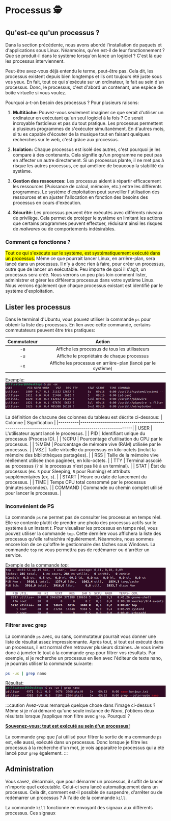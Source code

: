 # Processus 🕵️

## Qu'est-ce qu'un processus ?

Dans la section précédente, nous avons abordé l'installation de paquets et d'applications sous Linux. Néanmoins, qu'en est-il de leur fonctionnement ? Que se produit-il dans le système lorsqu'on lance un logiciel ? C'est là que les processus interviennent.

Peut-être avez-vous déjà entendu le terme, peut-être pas. Cela dit, les processus existent depuis bien longtemps et ils ont toujours été juste sous vos yeux. En fait, tout ce qui s'exécute sur un ordinateur, le fait au sein d'un processus. Donc, le processus, c'est d'abord un contenant, une espèce de boîte virtuelle si vous voulez.

Pourquoi a-t-on besoin des processus ? Pour plusieurs raisons:

1. **Multitâche:** Pouvez-vous seulement imaginer ce que serait d'utiliser un ordinateur en exécutant qu'un seul logiciel à la fois ? Ce serait incroyable fastidieux et pas du tout pratique. Les processus permettent à plusieurs programmes de s'exécuter simultanément. En d'autres mots, si tu es capable d'écouter de la musique tout en faisant quelques recherches sur le web, c'est grâce aux processus.

2. **Isolation:** Chaque processus est isolé des autres, c'est pourquoi je les compare à des contenants. Cela signifie qu'un programme ne peut pas en affecter un autre directement. Si un processus plante, il ne met pas à risque les autres processus, ce qui améliore de beaucoup la stabilité du système.

3. **Gestion des ressources:** Les processus aident à répartir efficacement les ressources (Puissance de calcul, mémoire, etc.) entre les différents programmes. Le système d'exploitation peut surveiller l'utilisation des ressources et en ajuster l'allocation en fonction des besoins des processus en cours d'exécution.

4. **Sécurité:** Les processus peuvent être exécutés avec différents niveaux de privilège. Cela permet de protéger le système en limitant les actions que certains programmes peuvent effectuer, réduisant ainsi les risques de *malwares* ou de comportements indésirables.

### Comment ça fonctionne ?
<mark>Tout ce qui s'exécute sur le système, est systématiquement exécuté dans un processus.</mark> Même ce que pourrait lancer Linux, en arrière-plan, sera lancé dans un processus. Il n'y a donc rien à faire, pour créer un processus, outre que de lancer un exécutable. Peu importe de quoi il s'agit, un processus sera créé. Nous verrons un peu plus loin comment lister, administrer et gérer les différents processus dans votre système Linux. Nous verrons également que chaque processus existant est identifié par le système d'exploitation.

## Lister les processus
Dans le terminal d'Ubuntu, vous pouvez utiliser la commande `ps` pour obtenir la liste des processus. En lien avec cette commande, certains commutateurs peuvent être très pratiques:

| Commutateur | Action |
|:-----------:|:------:|
| -a | Affiche les processus de tous les utilisateurs |
| -u | Affiche le propriétaire de chaque processus |
| -x | Affiche les processus en arrière-plan (lancé par le système) |

Exemple:<br/>
![Commande ps](./Assets/07/pscommandexemple.png)

La définition de chacune des colonnes du tableau est décrite ci-dessous:
| Colonne  | Signification                                                                                          |
|----------|-------------------------------------------------------------------------------------------------------|
| USER     | L'utilisateur ayant lancé le processus.                                                               |
| PID      | Identifiant unique du processus (Process ID).                                                         |
| %CPU     | Pourcentage d'utilisation du CPU par le processus.                                                    |
| %MEM     | Pourcentage de mémoire vive (RAM) utilisée par le processus.                                          |
| VSZ      | Taille virtuelle du processus en kilo-octets (inclut la mémoire des bibliothèques partagées).         |
| RSS      | Taille de la mémoire vive réellement utilisée (non paginée), en kilo-octets.                         |
| TTY      | Terminal associé au processus (`?` si le processus n'est pas lié à un terminal).                      |
| STAT     | État du processus (ex. `S` pour Sleeping, `R` pour Running) et attributs supplémentaires (ex. `s`).   |
| START    | Heure ou date de lancement du processus.                                                              |
| TIME     | Temps CPU total consommé par le processus (minutes:secondes).                                         |
| COMMAND  | Commande ou chemin complet utilisé pour lancer le processus.                                          |

### Inconvénient de PS
La commande `ps` ne permet pas de consulter les processus en temps réel. Elle se contente plutôt de prendre une photo des processus actifs sur le système à un instant *t*. Pour visualiser les processus en temps réel, vous pouvez utiliser la commande `top`. Cette dernière vous affichera la liste des processus qu'elle rafraichira régulièrement. Néanmoins, nous sommes encore loin de ce qu'offre le gestionnaire des tâches sous Windows. La commande `top` ne vous permettra pas de redémarrer ou d'arrêter un service.

Exemple de la commande *top*:
![ExempleTOP](./Assets/07/top.png)

### Filtrer avec grep
La commande `ps` avec, ou sans, commutateur pourrait vous donner une liste de résultat assez impressionnante. Après tout, si tout est exécuté dans un processus, il est normal d'en retrouver plusieurs dizaines. Je vous invite donc à jumeler le tout à la commande `grep` pour filtrer vos résultats. Par exemple, si je recherche un processus en lien avec l'éditeur de texte nano, je pourrais utiliser la commande suivante:

```bash
ps -ux | grep nano
```
Résultat:<br/>
![Commande ps grep](./Assets/07/psnano.png)

:::caution
Avez-vous remarqué quelque chose dans l'image ci-dessus ? Même si je n'ai démarré qu'une seule instance de *Nano*, j'obtiens deux résultats lorsque j'applique mon filtre avec `grep`. Pourquoi ?

<u>**Souvenez-vous: tout est exécuté au sein d'un processus!**</u>
<br/><br/>
La commande `grep` que j'ai utilisé pour filtrer la sortie de ma commande `ps` est, elle aussi, exécuté dans un processus. Donc lorsque je filtre les processus à la recherche d'un mot, je vois apparaitre le processus qui a été lancé pour `grep` également.
:::

## Administration
Vous savez, désormais, que pour démarrer un processus, il suffit de lancer n'importe quel exécutable. Celui-ci sera lancé automatiquement dans un processus. Cela dit, comment est-il possible de suspendre, d'arrêter ou de redémarrer un processus ? À l'aide de la commande `kill`.

La commande `kill` fonctionne en envoyant des signaux aux différents processus. Ces signaux 